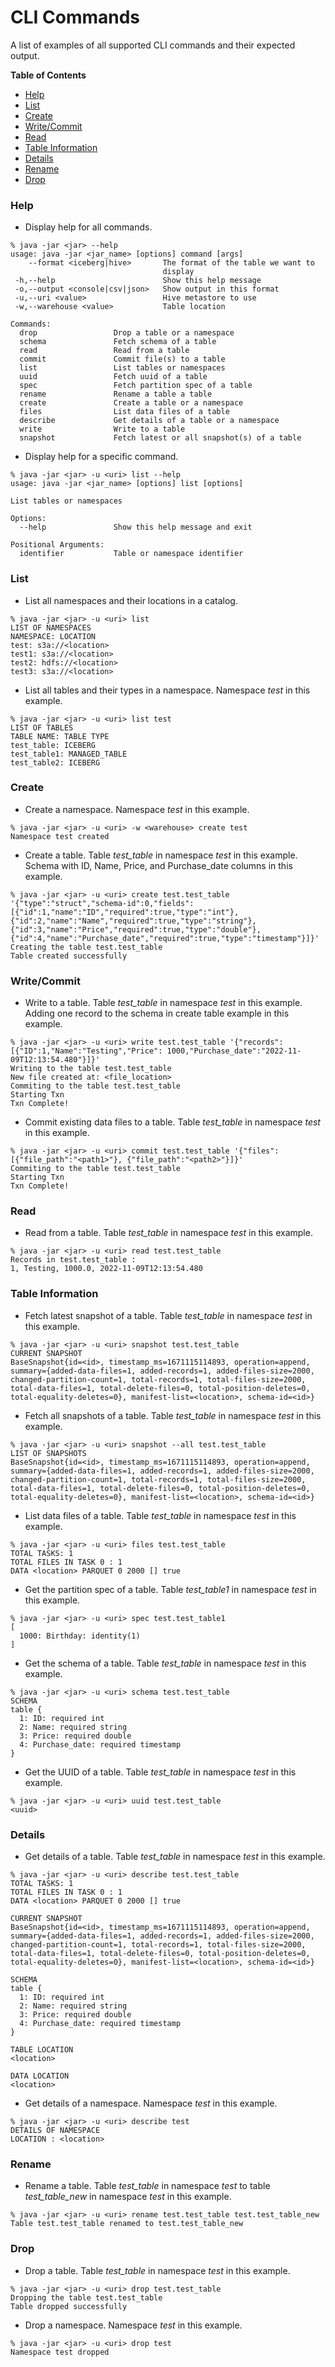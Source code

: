 # CLI Commands

A list of examples of all supported CLI commands and their expected output. 

**Table of Contents**

* [Help](/docs/sample_cli_commands.md#help)
* [List](/docs/sample_cli_commands.md#list)
* [Create](/docs/sample_cli_commands.md#create)
* [Write/Commit](/docs/sample_cli_commands.md#writecommit)
* [Read](/docs/sample_cli_commands.md#read)
* [Table Information](/docs/sample_cli_commands.md#table-information)
* [Details](/docs/sample_cli_commands.md#details)
* [Rename](/docs/sample_cli_commands.md#rename)
* [Drop](/docs/sample_cli_commands.md#drop)

### Help 

* Display help for all commands.
```
% java -jar <jar> --help
usage: java -jar <jar_name> [options] command [args]
    --format <iceberg|hive>       The format of the table we want to
                                  display
 -h,--help                        Show this help message
 -o,--output <console|csv|json>   Show output in this format
 -u,--uri <value>                 Hive metastore to use
 -w,--warehouse <value>           Table location

Commands:
  drop                 Drop a table or a namespace
  schema               Fetch schema of a table
  read                 Read from a table
  commit               Commit file(s) to a table
  list                 List tables or namespaces
  uuid                 Fetch uuid of a table
  spec                 Fetch partition spec of a table
  rename               Rename a table a table
  create               Create a table or a namespace
  files                List data files of a table
  describe             Get details of a table or a namespace
  write                Write to a table
  snapshot             Fetch latest or all snapshot(s) of a table
```

* Display help for a specific command.
```
% java -jar <jar> -u <uri> list --help
usage: java -jar <jar_name> [options] list [options]

List tables or namespaces

Options:
  --help               Show this help message and exit

Positional Arguments:
  identifier           Table or namespace identifier
```

### List 

* List all namespaces and their locations in a catalog. 
```
% java -jar <jar> -u <uri> list
LIST OF NAMESPACES
NAMESPACE: LOCATION
test: s3a://<location>
test1: s3a://<location>
test2: hdfs://<location>
test3: s3a://<location>
```

* List all tables and their types in a namespace. Namespace *test* in this example.
```
% java -jar <jar> -u <uri> list test
LIST OF TABLES
TABLE NAME: TABLE TYPE
test_table: ICEBERG
test_table1: MANAGED_TABLE
test_table2: ICEBERG
```

### Create 

* Create a namespace. Namespace *test* in this example.
```
% java -jar <jar> -u <uri> -w <warehouse> create test
Namespace test created
```

* Create a table. Table *test_table* in namespace *test* in this example. Schema with ID, Name, Price, and Purchase_date columns in this example. 
```
% java -jar <jar> -u <uri> create test.test_table '{"type":"struct","schema-id":0,"fields":[{"id":1,"name":"ID","required":true,"type":"int"},{"id":2,"name":"Name","required":true,"type":"string"},{"id":3,"name":"Price","required":true,"type":"double"},{"id":4,"name":"Purchase_date","required":true,"type":"timestamp"}]}'
Creating the table test.test_table
Table created successfully
```

### Write/Commit 

* Write to a table. Table *test_table* in namespace *test* in this example. Adding one record to the schema in create table example in this example.
```
% java -jar <jar> -u <uri> write test.test_table '{"records":[{"ID":1,"Name":"Testing","Price": 1000,"Purchase_date":"2022-11-09T12:13:54.480"}]}'
Writing to the table test.test_table
New file created at: <file_location>
Commiting to the table test.test_table
Starting Txn
Txn Complete!
```

* Commit existing data files to a table. Table *test_table* in namespace *test* in this example.
```
% java -jar <jar> -u <uri> commit test.test_table '{"files":[{"file_path":"<path1>"}, {"file_path":"<path2>"}]}'
Commiting to the table test.test_table
Starting Txn
Txn Complete!
```

### Read 

* Read from a table. Table *test_table* in namespace *test* in this example.
```
% java -jar <jar> -u <uri> read test.test_table 
Records in test.test_table :
1, Testing, 1000.0, 2022-11-09T12:13:54.480
```

### Table Information

* Fetch latest snapshot of a table. Table *test_table* in namespace *test* in this example.
```
% java -jar <jar> -u <uri> snapshot test.test_table 
CURRENT SNAPSHOT
BaseSnapshot{id=<id>, timestamp_ms=1671115114893, operation=append, summary={added-data-files=1, added-records=1, added-files-size=2000, changed-partition-count=1, total-records=1, total-files-size=2000, total-data-files=1, total-delete-files=0, total-position-deletes=0, total-equality-deletes=0}, manifest-list=<location>, schema-id=<id>}
```

* Fetch all snapshots of a table. Table *test_table* in namespace *test* in this example.
```
% java -jar <jar> -u <uri> snapshot --all test.test_table 
LIST OF SNAPSHOTS
BaseSnapshot{id=<id>, timestamp_ms=1671115114893, operation=append, summary={added-data-files=1, added-records=1, added-files-size=2000, changed-partition-count=1, total-records=1, total-files-size=2000, total-data-files=1, total-delete-files=0, total-position-deletes=0, total-equality-deletes=0}, manifest-list=<location>, schema-id=<id>}
```

* List data files of a table. Table *test_table* in namespace *test* in this example.
```
% java -jar <jar> -u <uri> files test.test_table 
TOTAL TASKS: 1
TOTAL FILES IN TASK 0 : 1
DATA <location> PARQUET 0 2000 [] true
```

* Get the partition spec of a table. Table *test_table1* in namespace *test* in this example.
```
% java -jar <jar> -u <uri> spec test.test_table1 
[
  1000: Birthday: identity(1)
]
```

* Get the schema of a table. Table *test_table* in namespace *test* in this example.
```
% java -jar <jar> -u <uri> schema test.test_table
SCHEMA
table {
  1: ID: required int
  2: Name: required string
  3: Price: required double
  4: Purchase_date: required timestamp
}
```

* Get the UUID of a table. Table *test_table* in namespace *test* in this example.
```
% java -jar <jar> -u <uri> uuid test.test_table
<uuid>
```

### Details

* Get details of a table. Table *test_table* in namespace *test* in this example.
```
% java -jar <jar> -u <uri> describe test.test_table
TOTAL TASKS: 1
TOTAL FILES IN TASK 0 : 1
DATA <location> PARQUET 0 2000 [] true

CURRENT SNAPSHOT
BaseSnapshot{id=<id>, timestamp_ms=1671115114893, operation=append, summary={added-data-files=1, added-records=1, added-files-size=2000, changed-partition-count=1, total-records=1, total-files-size=2000, total-data-files=1, total-delete-files=0, total-position-deletes=0, total-equality-deletes=0}, manifest-list=<location>, schema-id=<id>}

SCHEMA
table {
  1: ID: required int
  2: Name: required string
  3: Price: required double
  4: Purchase_date: required timestamp
}

TABLE LOCATION
<location>

DATA LOCATION
<location>
```

* Get details of a namespace. Namespace *test* in this example.
```
% java -jar <jar> -u <uri> describe test
DETAILS OF NAMESPACE
LOCATION : <location>
```

### Rename 

* Rename a table. Table *test_table* in namespace *test* to table *test_table_new* in namespace *test* in this example.
```
% java -jar <jar> -u <uri> rename test.test_table test.test_table_new
Table test.test_table renamed to test.test_table_new
```

### Drop 

* Drop a table. Table *test_table* in namespace *test* in this example.
```
% java -jar <jar> -u <uri> drop test.test_table
Dropping the table test.test_table
Table dropped successfully
```

* Drop a namespace. Namespace *test* in this example.
```
% java -jar <jar> -u <uri> drop test
Namespace test dropped
```




